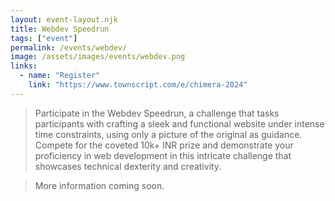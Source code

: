 ```yaml
---
layout: event-layout.njk
title: Webdev Speedrun
tags: ["event"]
permalink: /events/webdev/
image: /assets/images/events/webdev.png
links:
  - name: "Register"
    link: "https://www.townscript.com/e/chimera-2024"
---
```


> Participate in the Webdev Speedrun, a challenge that tasks participants with crafting a sleek and functional website under intense time constraints, using only a picture of the original as guidance. Compete for the coveted 10k+ INR prize and demonstrate your proficiency in web development in this intricate challenge that showcases technical dexterity and creativity.

> More information coming soon.
